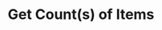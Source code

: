 ---
title: "Get Count(s) of Items"
linkTitle: "Get Count(s) of Items"
description: "Get the count(s) of items in a list."
---